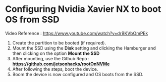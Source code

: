 # Configuring Nvidia Xavier NX to boot OS from SSD

Video Reference : https://www.youtube.com/watch?v=drBKVbOmPEk

1. Create the partition to be booted (if required).
2. Mount the SSD using the **Disk** setting and clicking the Hamburger and then clicking on the option **Mount the SSD**
3. After mounting, use the Github Repo : **https://github.com/jetsonhacks/rootOnNVMe**
4. After following the steps, boot the device.
5. Boom the device is now configured and OS boots from the SSD.
